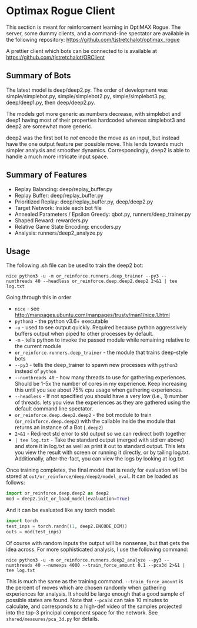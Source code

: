 # Optimax Rogue Client

This section is meant for reinforcement learning in OptiMAX Rogue. The server,
some dummy clients, and a command-line spectator are available in the following
repository: https://github.com/tjstretchalot/optimax_rogue

A prettier client which bots can be connected to is available at
https://github.com/tjstretchalot/ORClient

## Summary of Bots

The latest model is deep/deep2.py. The order of development was simple/simplebot.py,
simple/simplebot2.py, simple/simplebot3.py, deep/deep1.py, then deep/deep2.py.

The models got more generic as numbers decrease, with simplebot and deep1 having most
of their properties hardcoded whereas simplebot3 and deep2 are somewhat more generic.

deep2 was the first bot to *not* encode the move as an input, but instead have the
one output feature per possible move. This lends towards much simpler analysis and
smoother dynamics. Correspondingly, deep2 is able to handle a much more intricate
input space.

## Summary of Features

- Replay Balancing: deep/replay_buffer.py
- Replay Buffer: deep/replay_buffer.py
- Prioritized Replay: deep/replay_buffer.py, deep/deep2.py
- Target Network: Inside each bot file
- Annealed Parameters / Epsilon Greedy: qbot.py, runners/deep_trainer.py
- Shaped Reward: rewarders.py
- Relative Game State Encoding: encoders.py
- Analysis: runners/deep2_analyze.py

## Usage

The following .sh file can be used to train the deep2 bot:

```
nice python3 -u -m or_reinforce.runners.deep_trainer --py3 --numthreads 40 --headless or_reinforce.deep.deep2.deep2 2>&1 | tee log.txt
```

Going through this in order

- `nice` - see http://manpages.ubuntu.com/manpages/trusty/man1/nice.1.html
- `python3` - the python v3.6+ executable
- `-u` - used to see output quickly. Required because python aggressively
buffers output when piped to other processes by default.
- `-m` - tells python to invoke the passed module while remaining relative
to the current module
- `or_reinforce.runners.deep_trainer` - the module that trains deep-style bots
- `--py3` - tells the deep_trainer to spawn new processes with `python3` instead
of `python`
- `--numthreads 40` - how many threads to use for gathering experiences. Should be
1-5x the number of cores in my experience. Keep increasing this until you see about
75% cpu usage when gathering experiences.
- `--headless` - If not specified you should have a very low (i.e., 1) number of threads.
lets you view the experiences as they are gathered using the default command line spectator.
- `or_reinforce.deep.deep2.deep2` - the bot module to train (`or_reinforce.deep.deep2`) with
the callable inside the module that returns an instance of a Bot (`.deep2`)
- `2>&1` - Redirect std error to std output so we can redirect both together
- `| tee log.txt` - Take the standard output (merged with std err above) and store it in
log.txt as well as print it out to standard output. This lets you view the result with
screen or running it directly, or by tailing log.txt. Additionally, after-the-fact, you
can view the logs by looking at log.txt

Once training completes, the final model that is ready for evaluation will be stored at
`out/or_reinforce/deep/deep2/model_eval`. It can be loaded as follows:

```py
import or_reinforce.deep.deep2 as deep2
mod = deep2.init_or_load_model(evaluation=True)
```

And it can be evaluated like any torch model:

```py
import torch
test_inps = torch.randn((1, deep2.ENCODE_DIM))
outs = mod(test_inps)
```

Of course with random inputs the output will be nonsense, but that gets the idea across.
For more sophisticated analysis, I use the following command:

```
nice python3 -u -m or_reinforce.runners.deep2_analyze --py3 --numthreads 40 --numexps 4000 --train_force_amount 0.1 --pca3d 2>&1 | tee log.txt
```

This is much the same as the training command. `--train_force_amount` is the percent of moves
which are chosen randomly when gathering experiences for analysis. It should be large enough
that a good sample of possible states are found. Note that `--pca3d` can take 10 minutes to
calculate, and corresponds to a high-def video of the samples projected into the top-3 principal
component space for the network. See `shared/measures/pca_3d.py` for details.